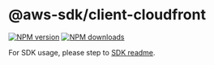 # @aws-sdk/client-cloudfront

[![NPM version](https://img.shields.io/npm/v/@aws-sdk/client-cloudfront/latest.svg)](https://www.npmjs.com/package/@aws-sdk/client-cloudfront)
[![NPM downloads](https://img.shields.io/npm/dm/@aws-sdk/client-cloudfront.svg)](https://www.npmjs.com/package/@aws-sdk/client-cloudfront)

For SDK usage, please step to [SDK readme](https://github.com/aws/aws-sdk-js-v3).
